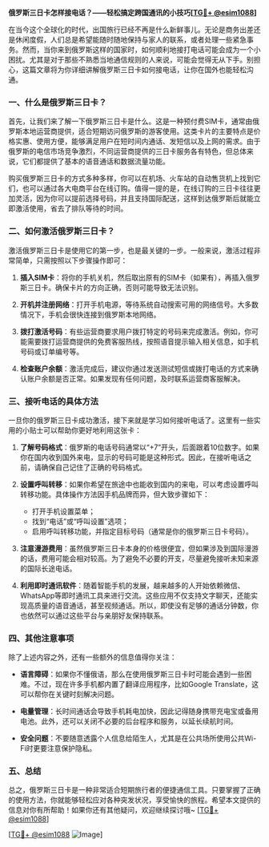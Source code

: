 **俄罗斯三日卡怎样接电话？——轻松搞定跨国通讯的小技巧[[TG💪+ @esim1088](https://t.me/s/esim1088)]**

在当今这个全球化的时代，出国旅行已经不再是什么新鲜事儿。无论是商务出差还是休闲度假，人们总是希望能随时随地保持与家人的联系，或者处理一些紧急事务。然而，当你来到俄罗斯这样的国家时，如何顺利地接打电话可能会成为一个小困扰。尤其是对于那些不熟悉当地通信规则的人来说，可能会觉得无从下手。别担心，这篇文章将为你详细讲解俄罗斯三日卡如何接电话，让你在国外也能轻松沟通。

### 一、什么是俄罗斯三日卡？

首先，让我们来了解一下俄罗斯三日卡是什么。这是一种预付费SIM卡，通常由俄罗斯本地运营商提供，适合短期访问俄罗斯的游客使用。这类卡片的主要特点是价格实惠、使用方便，能够满足用户在短时间内通话、发短信以及上网的需求。由于俄罗斯的电信市场竞争激烈，不同运营商提供的三日卡服务各有特色，但总体来说，它们都提供了基本的语音通话和数据流量功能。

购买俄罗斯三日卡的方式多种多样，你可以在机场、火车站的自动售货机上找到它们，也可以通过各大电商平台在线订购。值得一提的是，在线订购的三日卡往往更加灵活，因为你可以提前选择号码，并且支持国际配送，这样到达俄罗斯后就能立即激活使用，省去了排队等待的时间。

### 二、如何激活俄罗斯三日卡？

激活俄罗斯三日卡是使用它的第一步，也是最关键的一步。一般来说，激活过程非常简单，只需按照以下步骤操作即可：

1. **插入SIM卡**：将你的手机关机，然后取出原有的SIM卡（如果有），再插入俄罗斯三日卡。确保卡片的方向正确，否则可能导致无法识别。
   
2. **开机并注册网络**：打开手机电源，等待系统自动搜索可用的网络信号。大多数情况下，手机会很快连接到俄罗斯本地网络。

3. **拨打激活号码**：有些运营商要求用户拨打特定的号码来完成激活。例如，你可能需要拨打运营商提供的免费客服热线，按照语音提示输入相关信息，如手机号码或订单编号等。

4. **检查账户余额**：激活完成后，建议你通过发送测试短信或拨打电话的方式来确认账户余额是否正常。如果发现有任何问题，及时联系运营商客服解决。

### 三、接听电话的具体方法

一旦你的俄罗斯三日卡成功激活，接下来就是学习如何接听电话了。这里有一些实用的小贴士可以帮助你更好地利用这张卡：

1. **了解号码格式**：俄罗斯的电话号码通常以“+7”开头，后面跟着10位数字。如果你在国内收到国外来电，显示的号码可能是这种形式。因此，在接听电话之前，请确保自己记住了正确的号码格式。

2. **设置呼叫转移**：如果你希望在旅途中也能收到国内的来电，可以考虑设置呼叫转移功能。具体操作方法因手机品牌而异，但大致步骤如下：
   - 打开手机设置菜单；
   - 找到“电话”或“呼叫设置”选项；
   - 启用呼叫转移功能，并指定目标号码（通常是你的俄罗斯三日卡号码）。

3. **注意漫游费用**：虽然俄罗斯三日卡本身的价格很便宜，但如果涉及到国际漫游的话，费用可能会相对较高。为了避免不必要的开支，尽量避免接听未知来源的国际长途电话。

4. **利用即时通讯软件**：随着智能手机的发展，越来越多的人开始依赖微信、WhatsApp等即时通讯工具来进行交流。这些应用不仅支持文字聊天，还能实现高质量的语音通话，甚至视频通话。所以，即使没有足够的通话分钟数，你也依然可以通过这些平台与亲朋好友保持联系。

### 四、其他注意事项

除了上述内容之外，还有一些额外的信息值得你关注：

- **语言障碍**：如果你不懂俄语，那么在使用俄罗斯三日卡时可能会遇到一些困难。不过，现在许多手机都内置了翻译应用程序，比如Google Translate，这可以帮你在关键时刻解决问题。
  
- **电量管理**：长时间通话会导致手机耗电加快，因此记得随身携带充电宝或备用电池。此外，还可以关闭不必要的后台程序和服务，以延长续航时间。

- **安全问题**：不要随意透露个人信息给陌生人，尤其是在公共场所使用公共Wi-Fi时更要注意保护隐私。

### 五、总结

总之，俄罗斯三日卡是一种非常适合短期旅行者的便捷通信工具。只要掌握了正确的使用方法，你就能够轻松应对各种突发状况，享受愉快的旅程。希望本文提供的信息对你有所帮助！如果你还有其他疑问，欢迎继续探讨哦~ [[TG💪+ @esim1088](https://t.me/s/esim1088)]

[[TG💪+ @esim1088](https://t.me/s/esim1088) ![Image](https://i.postimg.cc/4NQfJmqS/Snipaste-2025-05-13-00-14-12.png)]